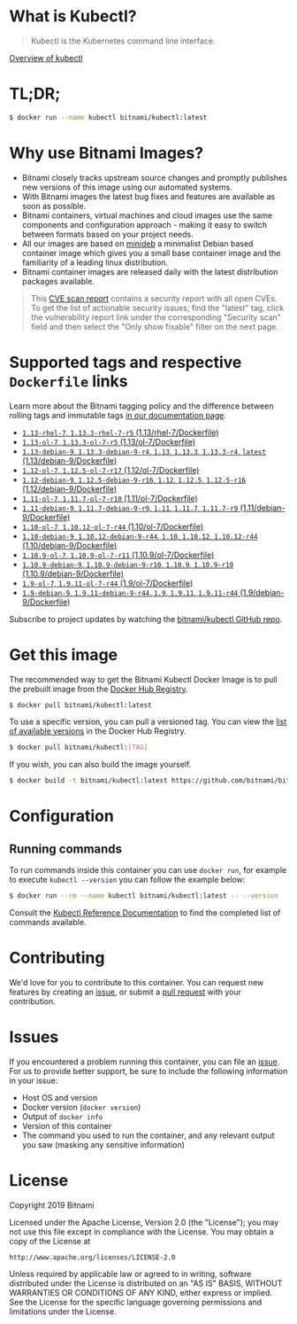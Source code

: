 
# What is Kubectl?

> Kubectl is the Kubernetes command line interface.

[Overview of kubectl](https://kubernetes.io/docs/reference/kubectl/overview/)

# TL;DR;

```bash
$ docker run --name kubectl bitnami/kubectl:latest
```

# Why use Bitnami Images?

* Bitnami closely tracks upstream source changes and promptly publishes new versions of this image using our automated systems.
* With Bitnami images the latest bug fixes and features are available as soon as possible.
* Bitnami containers, virtual machines and cloud images use the same components and configuration approach - making it easy to switch between formats based on your project needs.
* All our images are based on [minideb](https://github.com/bitnami/minideb) a minimalist Debian based container image which gives you a small base container image and the familiarity of a leading linux distribution.
* Bitnami container images are released daily with the latest distribution packages available.


> This [CVE scan report](https://quay.io/repository/bitnami/kubectl?tab=tags) contains a security report with all open CVEs. To get the list of actionable security issues, find the "latest" tag, click the vulnerability report link under the corresponding "Security scan" field and then select the "Only show fixable" filter on the next page.

# Supported tags and respective `Dockerfile` links

Learn more about the Bitnami tagging policy and the difference between rolling tags and immutable tags [in our documentation page](https://docs.bitnami.com/containers/how-to/understand-rolling-tags-containers/).


* [`1.13-rhel-7`, `1.13.3-rhel-7-r5` (1.13/rhel-7/Dockerfile)](https://github.com/bitnami/bitnami-docker-kubectl/blob/1.13.3-rhel-7-r5/1.13/rhel-7/Dockerfile)
* [`1.13-ol-7`, `1.13.3-ol-7-r5` (1.13/ol-7/Dockerfile)](https://github.com/bitnami/bitnami-docker-kubectl/blob/1.13.3-ol-7-r5/1.13/ol-7/Dockerfile)
* [`1.13-debian-9`, `1.13.3-debian-9-r4`, `1.13`, `1.13.3`, `1.13.3-r4`, `latest` (1.13/debian-9/Dockerfile)](https://github.com/bitnami/bitnami-docker-kubectl/blob/1.13.3-debian-9-r4/1.13/debian-9/Dockerfile)
* [`1.12-ol-7`, `1.12.5-ol-7-r17` (1.12/ol-7/Dockerfile)](https://github.com/bitnami/bitnami-docker-kubectl/blob/1.12.5-ol-7-r17/1.12/ol-7/Dockerfile)
* [`1.12-debian-9`, `1.12.5-debian-9-r16`, `1.12`, `1.12.5`, `1.12.5-r16` (1.12/debian-9/Dockerfile)](https://github.com/bitnami/bitnami-docker-kubectl/blob/1.12.5-debian-9-r16/1.12/debian-9/Dockerfile)
* [`1.11-ol-7`, `1.11.7-ol-7-r10` (1.11/ol-7/Dockerfile)](https://github.com/bitnami/bitnami-docker-kubectl/blob/1.11.7-ol-7-r10/1.11/ol-7/Dockerfile)
* [`1.11-debian-9`, `1.11.7-debian-9-r9`, `1.11`, `1.11.7`, `1.11.7-r9` (1.11/debian-9/Dockerfile)](https://github.com/bitnami/bitnami-docker-kubectl/blob/1.11.7-debian-9-r9/1.11/debian-9/Dockerfile)
* [`1.10-ol-7`, `1.10.12-ol-7-r44` (1.10/ol-7/Dockerfile)](https://github.com/bitnami/bitnami-docker-kubectl/blob/1.10.12-ol-7-r44/1.10/ol-7/Dockerfile)
* [`1.10-debian-9`, `1.10.12-debian-9-r44`, `1.10`, `1.10.12`, `1.10.12-r44` (1.10/debian-9/Dockerfile)](https://github.com/bitnami/bitnami-docker-kubectl/blob/1.10.12-debian-9-r44/1.10/debian-9/Dockerfile)
* [`1.10.9-ol-7`, `1.10.9-ol-7-r11` (1.10.9/ol-7/Dockerfile)](https://github.com/bitnami/bitnami-docker-kubectl/blob/1.10.9-ol-7-r11/1.10.9/ol-7/Dockerfile)
* [`1.10.9-debian-9`, `1.10.9-debian-9-r10`, `1.10.9`, `1.10.9-r10` (1.10.9/debian-9/Dockerfile)](https://github.com/bitnami/bitnami-docker-kubectl/blob/1.10.9-debian-9-r10/1.10.9/debian-9/Dockerfile)
* [`1.9-ol-7`, `1.9.11-ol-7-r44` (1.9/ol-7/Dockerfile)](https://github.com/bitnami/bitnami-docker-kubectl/blob/1.9.11-ol-7-r44/1.9/ol-7/Dockerfile)
* [`1.9-debian-9`, `1.9.11-debian-9-r44`, `1.9`, `1.9.11`, `1.9.11-r44` (1.9/debian-9/Dockerfile)](https://github.com/bitnami/bitnami-docker-kubectl/blob/1.9.11-debian-9-r44/1.9/debian-9/Dockerfile)

Subscribe to project updates by watching the [bitnami/kubectl GitHub repo](https://github.com/bitnami/bitnami-docker-kubectl).

# Get this image

The recommended way to get the Bitnami Kubectl Docker Image is to pull the prebuilt image from the [Docker Hub Registry](https://hub.docker.com/r/bitnami/kubectl).

```bash
$ docker pull bitnami/kubectl:latest
```

To use a specific version, you can pull a versioned tag. You can view the [list of available versions](https://hub.docker.com/r/bitnami/kubectl/tags/) in the Docker Hub Registry.

```bash
$ docker pull bitnami/kubectl:[TAG]
```

If you wish, you can also build the image yourself.

```bash
$ docker build -t bitnami/kubectl:latest https://github.com/bitnami/bitnami-docker-kubectl.git
```

# Configuration

## Running commands

To run commands inside this container you can use `docker run`, for example to execute `kubectl --version` you can follow the example below:

```bash
$ docker run --rm --name kubectl bitnami/kubectl:latest -- --version
```

Consult the [Kubectl Reference Documentation](https://kubernetes.io/docs/reference/generated/kubectl/kubectl-commands) to find the completed list of commands available.

# Contributing

We'd love for you to contribute to this container. You can request new features by creating an [issue](https://github.com/bitnami/bitnami-docker-kubectl/issues), or submit a [pull request](https://github.com/bitnami/bitnami-docker-kubectl/pulls) with your contribution.

# Issues

If you encountered a problem running this container, you can file an [issue](https://github.com/bitnami/bitnami-docker-kubectl/issues). For us to provide better support, be sure to include the following information in your issue:

- Host OS and version
- Docker version (`docker version`)
- Output of `docker info`
- Version of this container
- The command you used to run the container, and any relevant output you saw (masking any sensitive information)

# License

Copyright 2019 Bitnami

Licensed under the Apache License, Version 2.0 (the "License");
you may not use this file except in compliance with the License.
You may obtain a copy of the License at

    http://www.apache.org/licenses/LICENSE-2.0

Unless required by applicable law or agreed to in writing, software
distributed under the License is distributed on an "AS IS" BASIS,
WITHOUT WARRANTIES OR CONDITIONS OF ANY KIND, either express or implied.
See the License for the specific language governing permissions and
limitations under the License.
